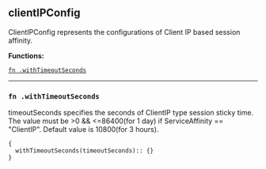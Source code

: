 
## clientIPConfig
ClientIPConfig represents the configurations of Client IP based session affinity.

**Functions:**

[`fn .withTimeoutSeconds`](#fn-withtimeoutseconds)  

---


### `fn .withTimeoutSeconds`
timeoutSeconds specifies the seconds of ClientIP type session sticky time. The value must be >0 && <=86400(for 1 day) if ServiceAffinity == "ClientIP". Default value is 10800(for 3 hours).
```jsonnet
{
  withTimeoutSeconds(timeoutSeconds):: {}
}
```

